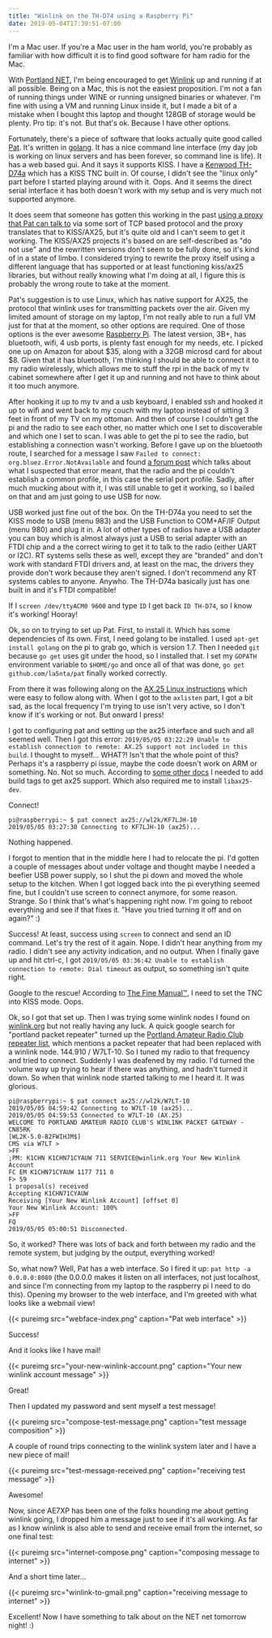 ```yaml
---
title: "Winlink on the TH-D74 using a Raspberry Pi"
date: 2019-05-04T17:39:51-07:00
---
```


I'm a Mac user. If you're a Mac user in the ham world, you're probably as familiar with how difficult it is to find good software for ham radio for the Mac.

With [Portland NET](https://www.portlandoregon.gov/pbem/31667), I'm being encouraged to get [Winlink](https://winlink.org/) up and running if at all possible. Being on a Mac, this is not the easiest proposition. I'm not a fan of running things under WINE or running unsigned binaries or whatever. I'm fine with using a VM and running Linux inside it, but I made a bit of a mistake when I bought this laptop and thought 128GB of storage would be plenty. Pro tip: it's not. But that's ok. Because I have other options.

Fortunately, there's a piece of software that looks actually quite good called [Pat](https://getpat.io/). It's written in [golang](https://golang.org/). It has a nice command line interface (my day job is working on linux servers and has been forever, so command line is life). It has a web based gui. And it says it supports KISS. I have a [Kenwood TH-D74a](https://www.kenwood.com/usa/com/amateur/th-d74a/) which has a KISS TNC built in. Of course, I didn't see the "linux only" part before I started playing around with it. Oops. And it seems the direct serial interface it has both doesn't work with my setup and is very much not supported anymore.

It does seem that someone has gotten this working in the past [using a proxy that Pat can talk to](https://github.com/la5nta/pat/issues/109) via some sort of TCP based protocol and the proxy translates that to KISS/AX25, but it's quite old and I can't seem to get it working. The KISS/AX25 projects it's based on are self-described as "do not use" and the rewritten versions don't seem to be fully done, so it's kind of in a state of limbo. I considered trying to rewrite the proxy itself using a different language that has supported or at least functioning kiss/ax25 libraries, but without really knowing what I'm doing at all, I figure this is probably the wrong route to take at the moment.

Pat's suggestion is to use Linux, which has native support for AX25, the protocol that winlink uses for transmitting packets over the air. Given my limited amount of storage on my laptop, I'm not really able to run a full VM just for that at the moment, so other options are required. One of those options is the ever awesome [Raspberry Pi](https://www.raspberrypi.org/). The latest version, 3B+, has bluetooth, wifi, 4 usb ports, is plenty fast enough for my needs, etc. I picked one up on Amazon for about $35, along with a 32GB microsd card for about $8. Given that it has bluetooth, I'm thinking I should be able to connect it to my radio wirelessly, which allows me to stuff the rpi in the back of my tv cabinet somewhere after I get it up and running and not have to think about it too much anymore.

After hooking it up to my tv and a usb keyboard, I enabled ssh and hooked it up to wifi and went back to my couch with my laptop instead of sitting 3 feet in front of my TV on my ottoman. And then of course I couldn't get the pi and the radio to see each other, no matter which one I set to discoverable and which one I set to scan. I was able to get the pi to see the radio, but establishing a connection wasn't working. Before I gave up on the bluetooth route, I searched for a message I saw `Failed to connect: org.bluez.Error.NotAvailable` and found [a forum post](https://www.raspberrypi.org/forums/viewtopic.php?p=947185#p947185) which talks about what I suspected that error meant, that the radio and the pi couldn't establish a common profile, in this case the serial port profile. Sadly, after much mucking about with it, I was still unable to get it working, so I bailed on that and am just going to use USB for now.

USB worked just fine out of the box. On the TH-D74a you need to set the KISS mode to USB (menu 983) and the USB Function to COM+AF/IF Output (menu 980) and plug it in. A lot of other types of radios have a USB adapter you can buy which is almost always just a USB to serial adapter with an FTDI chip and a the correct wiring to get it to talk to the radio (either UART or I2C). RT systems sells these as well, except they are "branded" and don't work with standard FTDI drivers and, at least on the mac, the drivers they provide don't work because they aren't signed. I don't recommend any RT systems cables to anyone. Anywho. The TH-D74a basically just has one built in and it's FTDI compatible!

If I `screen /dev/ttyACM0 9600` and type `ID` I get back `ID TH-D74`, so I know it's working! Hooray!

Ok, so on to trying to set up Pat. First, to install it. Which has some dependencies of its own. First, I need golang to be installed. I used `apt-get install golang` on the pi to grab go, which is version 1.7. Then I needed `git` because `go get` uses git under the hood, so I installed that. I set my `GOPATH` environment variable to `$HOME/go` and once all of that was done, `go get github.com/la5nta/pat` finally worked correctly.

From there it was following along on the [AX.25 Linux instructions](https://github.com/la5nta/pat/wiki/AX25-Linux) which were easy to follow along with. When I got to the `axlisten` part, I got a bit sad, as the local frequency I'm trying to use isn't very active, so I don't know if it's working or not. But onward I press!

I got to configuring pat and setting up the ax25 interface and such and all seemed well. Then I got this error: `2019/05/05 03:22:29 Unable to establish connection to remote: AX.25 support not included in this build`. I thought to myself... WHAT?! Isn't that the whole point of this? Perhaps it's a raspberry pi issue, maybe the code doesn't work on ARM or something. No. Not so much. According to [some other docs](https://github.com/la5nta/pat/wiki/Building-from-source#build-tags) I needed to add build tags to get ax25 support. Which also required me to install `libax25-dev`.

Connect!

```
pi@raspberrypi:~ $ pat connect ax25://wl2k/KF7LJH-10
2019/05/05 03:27:30 Connecting to KF7LJH-10 (ax25)...
```

Nothing happened.

I forgot to mention that in the middle here I had to relocate the pi. I'd gotten a couple of messages about under voltage and thought maybe I needed a beefier USB power supply, so I shut the pi down and moved the whole setup to the kitchen. When I got logged back into the pi everything seemed fine, but I couldn't use screen to connect anymore, for some reason. Strange. So I think that's what's happening right now. I'm going to reboot everything and see if that fixes it. "Have you tried turning it off and on again?" :)

Success! At least, success using `screen` to connect and send an ID command. Let's try the rest of it again. Nope. I didn't hear anything from my radio. I didn't see any activity indication, and no output. When I finally gave up and hit ctrl-c, I got `2019/05/05 03:36:42 Unable to establish connection to remote: Dial timeout` as output, so something isn't quite right.

Google to the rescue! According to [The Fine Manual™](https://www.manualslib.com/manual/1170023/Kenwood-Th-D74a.html?page=82), I need to set the TNC into KISS mode. Oops.

Ok, so I got that set up. Then I was trying some winlink nodes I found on [winlink.org](https://www.winlink.org/RMSChannels) but not really having any luck. A quick google search for "portland packet repeater" turned up the [Portland Amateur Radio Club repeater list](http://www.w7lt.org/repeaters), which mentions a packet repeater that had been replaced with a winlink node. 144.910 / W7LT-10. So I tuned my radio to that frequency and tried to connect. Suddenly I was deafened by my radio. I'd turned the volume way up trying to hear if there was anything, and hadn't turned it down. So when that winlink node started talking to me I heard it. It was glorious.

```
pi@raspberrypi:~ $ pat connect ax25://wl2k/W7LT-10
2019/05/05 04:59:42 Connecting to W7LT-10 (ax25)...
2019/05/05 04:59:53 Connected to W7LT-10 (AX.25)
WELCOME TO PORTLAND AMATEUR RADIO CLUB'S WINLINK PACKET GATEWAY - CN85RK
[WL2K-5.0-B2FWIHJM$]
CMS via W7LT >
>FF
;PM: K1CHN K1CHN71CYAUW 711 SERVICE@winlink.org Your New Winlink Account
FC EM K1CHN71CYAUW 1177 711 0
F> 59
1 proposal(s) received
Accepting K1CHN71CYAUW
Receiving [Your New Winlink Account] [offset 0]
Your New Winlink Account: 100%
>FF
FQ
2019/05/05 05:00:51 Disconnected.
```

So, it worked? There was lots of back and forth between my radio and the remote system, but judging by the output, everything worked!

So, what now? Well, Pat has a web interface. So I fired it up: `pat http -a 0.0.0.0:8080` (the 0.0.0.0 makes it listen on all interfaces, not just localhost, and since I'm connecting from my laptop to the raspberry pi I need to do this). Opening my browser to the web interface, and I'm greeted with what looks like a webmail view!

{{< pureimg src="webface-index.png" caption="Pat web interface" >}}

Success!

And it looks like I have mail!

{{< pureimg src="your-new-winlink-account.png" caption="Your new winlink account message" >}}

Great!

Then I updated my password and sent myself a test message!

{{< pureimg src="compose-test-message.png" caption="test message composition" >}}

A couple of round trips connecting to the winlink system later and I have a new piece of mail!

{{< pureimg src="test-message-received.png" caption="receiving test message" >}}

Awesome!

Now, since AE7XP has been one of the folks hounding me about getting winlink going, I dropped him a message just to see if it's all working. As far as I know winlink is also able to send and receive email from the internet, so one final test:

{{< pureimg src="internet-compose.png" caption="composing message to internet" >}}

And a short time later...

{{< pureimg src="winlink-to-gmail.png" caption="receiving message to internet" >}}

Excellent! Now I have something to talk about on the NET net tomorrow night! :)
